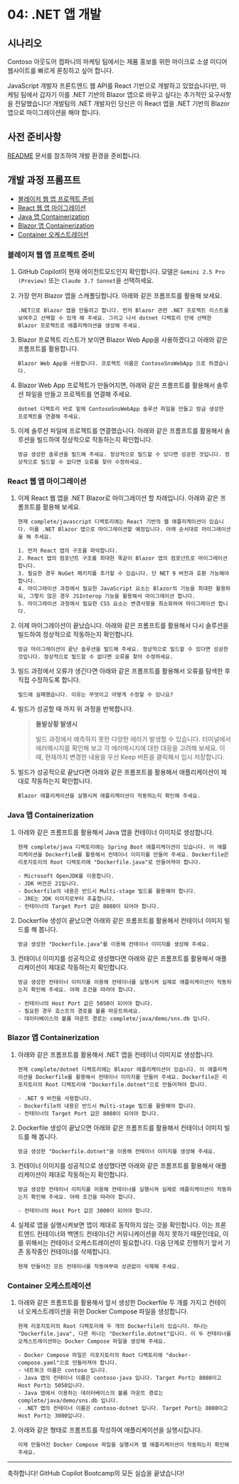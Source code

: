 # 04: .NET 앱 개발

## 시나리오

Contoso 아웃도어 컴파니의 마케팅 팀에서는 제품 홍보를 위한 마이크로 소셜 미디어 웹사이트를 빠르게 론칭하고 싶어 합니다.

JavaScript 개발자 프론트엔드 웹 API를 React 기반으로 개발하고 있었습니다만, 마케팅 팀에서 갑자기 이를 .NET 기반의 Blazor 앱으로 바꾸고 싶다는 추가적인 요구사항을 전달했습니다! 개발팀의 .NET 개발자인 당신은 이 React 앱을 .NET 기반의 Blazor 앱으로 마이그레이션을 해야 합니다.

## 사전 준비사항

[README](../README.md) 문서를 참조하여 개발 환경을 준비합니다.

## 개발 과정 프롬프트

- [블레이저 웹 앱 프로젝트 준비](#블레이저-웹-앱-프로젝트-준비)
- [React 웹 앱 마이그레이션](#react-웹-앱-마이그레이션)
- [Java 앱 Containerization](#java-앱-containerization)
- [Blazor 앱 Containerization](#blazor-앱-containerization)
- [Container 오케스트레이션](#container-오케스트레이션)

### 블레이저 웹 앱 프로젝트 준비

1. GitHub Copilot이 현재 에이전트모드인지 확인합니다. 모델은 `Gemini 2.5 Pro (Preview)` 또는 `Claude 3.7 Sonnet`을 선택하세요.

1. 가장 먼저 Blazor 앱을 스캐폴딩합니다. 아래와 같은 프롬프트를 활용해 보세요.

    ```text
    .NET으로 Blazor 앱을 만들려고 합니다. 먼저 Blazor 관련 .NET 프로젝트 리스트를 보여주고 선택할 수 있게 해 주세요. 그리고 나서 dotnet 디렉토리 안에 선택한 Blazor 프로젝트로 애플리케이션을 생성해 주세요.
    ```

1. Blazor 프로젝트 리스트가 보이면 Blazor Web App을 사용하겠다고 아래와 같은 프롬프트를 활용합니다.

    ```text
    Blazor Web App을 사용합니다. 프로젝트 이름은 ContosoSnsWebApp 으로 하겠습니다.
    ```

1. Blazor Web App 프로젝트가 만들어지면, 아래와 같은 프롬프트를 활용해서 솔루션 파일을 만들고 프로젝트를 연결해 주세요.

    ```text
    dotnet 디렉토리 바로 밑에 ContosoSnsWebApp 솔루션 파일을 만들고 방금 생성한 프로젝트를 연결해 주세요.
    ```

1. 이제 솔루션 파일에 프로젝트를 연결했습니다. 아래와 같은 프롬프트를 활용해서 솔루션을 빌드하여 정상적으로 작동하는지 확인합니다.

    ```text
    방금 생성한 솔루션을 빌드해 주세요. 정상적으로 빌드할 수 있다면 성공한 것입니다. 정상적으로 빌드할 수 없다면 오류를 찾아 수정하세요.
    ```

### React 웹 앱 마이그레이션

1. 이제 React 웹 앱을 .NET Blazor로 마이그레이션 할 차례입니다. 아래와 같은 프롬프트를 활용해 보세요.

    ```text
    현재 complete/javascript 디렉토리에는 React 기반의 웹 애플리케이션이 있습니다. 이를 .NET Blazor 앱으로 마이그레이션할 예정입니다. 아래 순서대로 마이그레이션을 해 주세요.
    
    1. 먼저 React 앱의 구조를 파악합니다.
    2. React 앱의 컴포넌트 구조를 최대한 똑같이 Blazor 앱의 컴포넌트로 마이그레이션 합니다.
    3. 필요한 경우 NuGet 패키지를 추가할 수 있습니다. 단 NET 9 버전과 호환 가능해야 합니다.
    4. 마이그레이션 과정에서 필요한 JavaScript 요소는 Blazor의 기능을 최대한 활용하되, 그렇지 않은 경우 JSInterop 기능을 활용해서 마이그레이션 합니다.
    5. 마이그레이션 과정에서 필요한 CSS 요소는 변경사항을 최소화하여 마이그레이션 합니다.
    ```

1. 이제 마이그레이션이 끝났습니다. 아래와 같은 프롬프트를 활용해서 다시 솔루션을 빌드하여 정상적으로 작동하는지 확인합니다.

    ```text
    방금 마이그레이션이 끝난 솔루션을 빌드해 주세요. 정상적으로 빌드할 수 있다면 성공한 것입니다. 정상적으로 빌드할 수 없다면 오류를 찾아 수정하세요.
    ```

1. 빌드 과정에서 오류가 생긴다면 아래와 같은 프롬프트를 활용해서 오류를 탐색한 후 직접 수정하도록 합니다.

    ```text
    빌드에 실패했습니다. 이유는 무엇이고 어떻게 수정할 수 있나요?
    ```

1. 빌드가 성공할 때 까지 위 과정을 반복합니다.

   > **돌발상황 발생시**
   > 
   > 빌드 과정에서 예측하지 못한 다양한 에러가 발생할 수 있습니다. 터미널에서 에러메시지를 확인해 보고 각 에러메시지에 대한 대응을 고려해 보세요. 이 때, 현재까지 변경한 내용을 우선 Keep 버튼을 클릭해서 임시 저장합니다.


1. 빌드가 성공적으로 끝났다면 아래와 같은 프롬프트를 활용해서 애플리케이션이 제대로 작동하는지 확인합니다.

    ```text
    Blazor 애플리케이션을 실행시켜 애플리케이션이 작동하는지 확인해 주세요.
    ```

### Java 앱 Containerization

1. 아래와 같은 프롬프트를 활용해서 Java 앱을 컨테이너 이미지로 생성합니다.

    ```text
    현재 complete/java 디렉토리에는 Spring Boot 애플리케이션이 있습니다. 이 애플리케이션을 Dockerfile를 활용해서 컨테이너 이미지를 만들어 주세요. Dockerfile은 리포지토리의 Root 디렉토리에 "Dockerfile.java"로 만들어져야 합니다.

    - Microsoft OpenJDK를 이용합니다.
    - JDK 버전은 21입니다.
    - Dockerfile의 내용은 반드시 Multi-stage 빌드를 활용해야 합니다.
    - JRE는 JDK 이미지로부터 추출합니다.
    - 컨테이너의 Target Port 값은 8080이 되어야 합니다.
    ```

1. Dockerfile 생성이 끝났으면 아래와 같은 프롬프트를 활용해서 컨테이너 이미지 빌드를 해 봅니다.

    ```text
    방금 생성한 "Dockerfile.java"를 이용해 컨테이너 이미지를 생성해 주세요.
    ```

1. 컨테이너 이미지를 성공적으로 생성했다면 아래와 같은 프롬프트를 활용해서 애플리케이션이 제대로 작동하는지 확인합니다.

    ```text
    방금 생성한 컨테이너 이미지를 이용해 컨테이너를 실행시켜 실제로 애플리케이션이 작동하는지 확인해 주세요. 아래 조건을 따라야 합니다.

    - 컨테이너의 Host Port 값은 5050이 되어야 합니다.
    - 필요한 경우 호스트의 경로를 볼륨 마운트하세요.
    - 데이터베이스의 볼륨 마운트 경로는 complete/java/demo/sns.db 입니다.
    ```

### Blazor 앱 Containerization

1. 아래와 같은 프롬프트를 활용해서 .NET 앱을 컨테이너 이미지로 생성합니다.

    ```text
    현재 complete/dotnet 디렉토리에는 Blazor 애플리케이션이 있습니다. 이 애플리케이션을 Dockerfile를 활용해서 컨테이너 이미지를 만들어 주세요. Dockerfile은 리포지토리의 Root 디렉토리에 "Dockerfile.dotnet"으로 만들어져야 합니다.

    - .NET 9 버전을 사용합니다.
    - Dockerfile의 내용은 반드시 Multi-stage 빌드를 활용해야 합니다.
    - 컨테이너의 Target Port 값은 8080이 되어야 합니다.
    ```

1. Dockerfile 생성이 끝났으면 아래와 같은 프롬프트를 활용해서 컨테이너 이미지 빌드를 해 봅니다.

    ```text
    방금 생성한 "Dockerfile.dotnet"을 이용해 컨테이너 이미지를 생성해 주세요.
    ```

1. 컨테이너 이미지를 성공적으로 생성했다면 아래와 같은 프롬프트를 활용해서 애플리케이션이 제대로 작동하는지 확인합니다.

    ```text
    방금 생성한 컨테이너 이미지를 이용해 컨테이너를 실행시켜 실제로 애플리케이션이 작동하는지 확인해 주세요. 아래 조건을 따라야 합니다.

    - 컨테이너의 Host Port 값은 3000이 되어야 합니다.
    ```

1. 실제로 앱을 실행시켜보면 앱이 제대로 동작하지 않는 것을 확인합니다. 이는 프론트엔드 컨테이너와 백엔드 컨테이너간 커뮤니케이션을 하지 못하기 때문인데요, 이를 위해서는 컨테이너 오케스트레이션이 필요합니다. 다음 단계로 진행하기 앞서 기존 동작중인 컨테이너를 삭제합니다.

    ```text
    현재 만들어진 모든 컨테이너를 작동여부와 상관없이 삭제해 주세요.
    ```

### Container 오케스트레이션

1. 아래와 같은 프롬프트를 활용해서 앞서 생성한 Dockerfile 두 개를 가지고 컨테이너 오케스트레이션을 위한 Docker Compose 파일을 생성합니다.

    ```text
    현재 리포지토리의 Root 디렉토리에 두 개의 Dockerfile이 있습니다. 하나는 "Dockerfile.java", 다른 하나는 "Dockerfile.dotnet"입니다. 이 두 컨테이너를 오케스트레이션하는 Docker Compose 파일을 생성해 주세요.

    - Docker Compose 파일은 리포지토리의 Root 디렉토리에 "docker-compose.yaml"으로 만들어져야 합니다.
    - 네트워크 이름은 contoso 입니다.
    - Java 앱의 컨테이너 이름은 contoso-java 입니다. Target Port는 8080이고 Host Port는 5050입니다.
    - Java 앱에서 이용하는 데이터베이스의 볼륨 마운트 경로는 complete/java/demo/sns.db 입니다.
    - .NET 앱의 컨테이너 이름은 contoso-dotnet 입니다. Target Port는 8080이고 Host Port는 3000입니다.
    ```

1. 아래와 같은 형태로 프롬프트를 작성하여 애플리케이션을 실행시킵니다.

    ```text
    이제 만들어진 Docker Compose 파일을 실행시켜 웹 애플리케이션이 작동하는지 확인해 주세요.
    ```

---

축하합니다! GitHub Copilot Bootcamp의 모든 실습을 끝냈습니다!

<!-- 
```markdown
There's a React app under the javascript directory. Now, let's migrate it to Blazor app and store it to the dotnet directory. First of all, get all the list of Blazor project and tell me which one to choose. Then, based on the choice create the Blazor project under the dotnet directory.
```

```markdown
Let's use Blazor Web App
```

```markdown
Now, we need to migrate the existing React app from the javascript directory to this Blazor app
```


TBD


Use Claude 3.7 Sonnet

```markdown
I have a react app under the javascript directory. I want to containerise it using Dockerfile. Create a Dockerfile for me. The generated Dockerfile should be located in the javascript directory
```

```markdown
Build the dockerfile and run the container for me
```

```markdown
stop the container and remove it
```

```markdown
This time, do the same thing under the java directory for me, but only create a dockerfile, create the container image and run it
```

```markdown
stop the container and remove it
```

```markdown
Let's create a .NET Aspire project that does all the container orchestration. I have two Dockerfiles one in the javascript directory and the other in the java directory. With these two Dockerfles, the .NET Aspire will orchestrate both applications as containers. The javascript one looks after the frontend, and the java one takes care of the backend. Make sure that you have relevant .NET Aspire NuGet packages for both node.js and Java, and orchestrate both.
```

```markdown
Let's create a .NET Aspire project. First of all get all the list of aspire project and tell me which one to choose. Then, based on the choice, create the .NET Aspire project under the dotnet directory
```

```markdown
Yes, let's use the empty starter
```

```markdown
let's slightly change the name to simply "SimpleSns"
```

```markdown
OK. Let's add backend api to .NET Aspire. I've got a dockerfile under the java directory as a backend api.
```

```markdown
OK. Let's add backend api to .NET Aspire. I've got a spring boot app the java directory as a backend api. Add relevant NuGet package for the orchestration
```

```markdown
download java open-telemetry agent to the java/agents directory
```

```markdown
There's a React app under the javascript directory. Now, let's migrate it to Blazor app and store it to the dotnet directory. First of all, get all the list of Blazor project and tell me which one to choose. Then, based on the choice create the Blazor project under the dotnet directory.
```

```markdown
Let's use Blazor Web App
```

```markdown
Now, we need to migrate the existing React app from the javascript directory to this Blazor app
```

```markdown
Let's create a docker compose file to orchestrate both java app and dotnet app and store it under the project root. There are dockerfile under each directory
```
-->